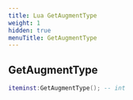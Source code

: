 ```yaml
---
title: Lua GetAugmentType
weight: 1
hidden: true
menuTitle: GetAugmentType
---
```

## GetAugmentType
```lua
iteminst:GetAugmentType(); -- int
```